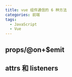 ```yaml
---
title: vue 组件通信的 6 种方法
categories: 前端
tags:
  - JavaScript
  - Vue
---
```


## props/@on+\$emit

## attrs 和 listeners

